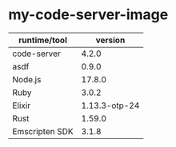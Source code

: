 # my-code-server-image

| runtime/tool | version |
| --- | --- |
| code-server | 4.2.0 |
| asdf | 0.9.0 |
| Node.js | 17.8.0 |
| Ruby | 3.0.2 |
| Elixir | 1.13.3-otp-24 |
| Rust | 1.59.0 |
| Emscripten SDK | 3.1.8 |
